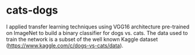 # cats-dogs
I applied transfer learning techniques using VGG16 architecture pre-trained on ImageNet  to build a binary classifier for dogs vs. cats. The data used to train the network is a subset of the well known Kaggle dataset (https://www.kaggle.com/c/dogs-vs-cats/data).

